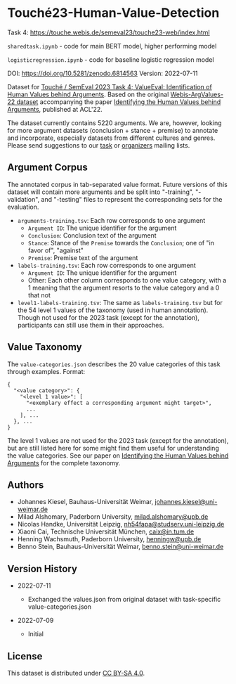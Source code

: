 # Touché23-Human-Value-Detection
Task 4: https://touche.webis.de/semeval23/touche23-web/index.html

`sharedtask.ipynb` - code for main BERT model, higher performing model

`logisticregression.ipynb` - code for baseline logistic regression model

DOI: https://doi.org/10.5281/zenodo.6814563
Version: 2022-07-11

Dataset for [Touché / SemEval 2023 Task 4; ValueEval: Identification of Human Values behind Arguments](https://touche.webis.de/semeval23/touche23-web). Based on the original [Webis-ArgValues-22 dataset](https://doi.org/10.5281/zenodo.5657249) accompanying the paper [Identifying the Human Values behind Arguments](https://webis.de/publications.html#kiesel_2022b), published at ACL'22.

The dataset currently contains 5220 arguments. We are, however, looking for more argument datasets (conclusion + stance + premise) to annotate and incorporate, especially datasets from different cultures and genres. Please send suggestions to our [task](mailto:valueeval@googlegroups.com) or [organizers](mailto:valueeval-organizers@googlegroups.com) mailing lists.

## Argument Corpus

The annotated corpus in tab-separated value format. Future versions of this dataset will contain more arguments and be split into "-training", "-validation", and "-testing" files to represent the corresponding sets for the evaluation.

- `arguments-training.tsv`: Each row corresponds to one argument
  - `Argument ID`: The unique identifier for the argument
  - `Conclusion`: Conclusion text of the argument
  - `Stance`: Stance of the `Premise` towards the `Conclusion`; one of "in favor of", "against"
  - `Premise`: Premise text of the argument
- `labels-training.tsv`: Each row corresponds to one argument
  - `Argument ID`: The unique identifier for the argument
  - Other: Each other column corresponds to one value category, with a 1 meaning that the argument resorts to the value category and a 0 that not
- `level1-labels-training.tsv`: The same as `labels-training.tsv` but for the 54 level 1 values of the taxonomy (used in human annotation). Though not used for the 2023 task (except for the annotation), participants can still use them in their approaches.

## Value Taxonomy

The `value-categories.json` describes the 20 value categories of this task through examples. Format:

```
{
  "<value category>": {
    "<level 1 value>": [
      "<exemplary effect a corresponding argument might target>",
      ...
    ], ...
  }, ...
}
```

The level 1 values are not used for the 2023 task (except for the annotation), but are still listed here for some might find them useful for understanding the value categories. See our paper on [Identifying the Human Values behind Arguments](https://webis.de/publications.html#kiesel_2022b) for the complete taxonomy.

## Authors

- Johannes Kiesel, Bauhaus-Universität Weimar, johannes.kiesel@uni-weimar.de
- Milad Alshomary, Paderborn University, milad.alshomary@upb.de
- Nicolas Handke, Universität Leipzig, nh54fapa@studserv.uni-leipzig.de
- Xiaoni Cai, Technische Universität München, caix@in.tum.de
- Henning Wachsmuth, Paderborn University, henningw@upb.de
- Benno Stein, Bauhaus-Universität Weimar, benno.stein@uni-weimar.de

## Version History

- 2022-07-11

  - Exchanged the values.json from original dataset with task-specific value-categories.json

- 2022-07-09
  - Initial

## License

This dataset is distributed under [CC BY-SA 4.0](http://creativecommons.org/licenses/by-sa/4.0/).
